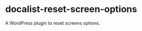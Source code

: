 docalist-reset-screen-options
=============================

A WordPress plugin to reset screens options.
